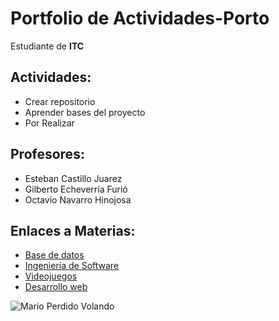 # Portfolio de Actividades-Porto

Estudiante de **ITC**

## Actividades:

- Crear repositorio
- Aprender bases del proyecto
- Por Realizar

## Profesores:

- Esteban Castillo Juarez
- Gilberto Echeverría Furió
- Octavio Navarro Hinojosa

## Enlaces a Materias:

- [Base de datos](BasesDeDatos)
- [Ingeniería de Software](DesarrolloWeb)
- [Videojuegos](IngenieríaDeSoftware)
- [Desarrollo web](Videojuegos)

![Mario Perdido Volando](https://cloudfront-eu-central-1.images.arcpublishing.com/diarioas/6WGHBXOOV5KIHFOMIOBL5ZGXYE.jpg)
